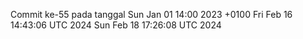 Commit ke-55 pada tanggal Sun Jan 01 14:00 2023 +0100
Fri Feb 16 14:43:06 UTC 2024
Sun Feb 18 17:26:08 UTC 2024
